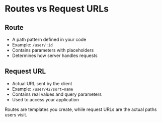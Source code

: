 # Routes vs Request URLs

## Route

- A path pattern defined in your code
- Example: `/user/:id`
- Contains parameters with placeholders
- Determines how server handles requests

## Request URL

- Actual URL sent by the client
- Example: `/user/42?sort=name`
- Contains real values and query parameters
- Used to access your application

Routes are templates you create, while request URLs are the actual paths users visit.
